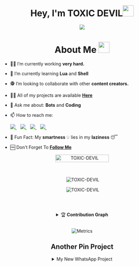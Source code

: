 <h1 align="center"><b>Hey, I'm TOXIC DEVIL</b><img src="https://raw.githubusercontent.com/TOXIC-DEVIL/TOXIC-DEVIL/TOXIC-DEVIL-OFFICIAL/media/Hi.gif" width="35"></h1>

<p align="center">
  <a href="https://github.com/TOXIC-DEVIL"><img src="https://readme-typing-svg.demolab.com/?lines=<Hobby+Developer/>&font=Time+New+Roman&color=90EE90&size=25&center=true&vCenter=true&width=600&height=100"></a>
</p>

<h1 align="center"><b>About Me </b><img src="https://i.pinimg.com/originals/c1/e9/51/c1e95172d8c115d66148cb9ad68c1c74.gif" width="35"></h1>

- 🧑‍🏫 I’m currently working **very hard.**

- 📖 I’m currently learning **Lua** and **Shell**

- 🕵️ I’m looking to collaborate with other **content creators.**

- 👨‍💻 All of my projects are available
                   **[Here](https://github.com/TOXIC-DEVIL?tab=repositories)**

- 💬 Ask me about: **Bots** and **Coding**

- 📫 How to reach me:

  <a href="https://instagram.com/_toxic._devil_">
    <img src="https://img.shields.io/badge/Instagram-E4405F?style=for-the-badge&logo=instagram&logoColor=white" />
  </a>&nbsp;&nbsp;
  <a

  <a href="https://t.me/toxic_devil_ofc">
    <img src="https://img.shields.io/badge/Telegram-2CA5E0?style=for-the-badge&logo=telegram&logoColor=white" />
  </a>&nbsp;&nbsp;
  <a

  <a href="https://youtube.com/c/TOXICDEVIL-YT">
    <img src="https://img.shields.io/badge/YouTube-FF0000?style=for-the-badge&logo=youtube&logoColor=white" />
  </a>&nbsp;&nbsp;
  <a

  <a href="mailto:toxicdevil.abhinav@gmail.com?subject=[%20FROM%20GITHUB%20]%20Enter%20your%20subject20%here">
    <img src="https://img.shields.io/badge/Gmail-D14836?style=for-the-badge&logo=gmail&logoColor=white" />
  </a>&nbsp;&nbsp;
  <a

- 🤣 Fun Fact: My **smartness** 💡 lies in my **laziness** 😴

- 🆓 Don't Forget To **[Follow Me](https://github.com/TOXIC-DEVIL)**

<!-- - 💰 Donations:
<a href="https://www.buymeacoffee.com/toxicdevil" target="_blank"><img src="https://www.buymeacoffee.com/assets/img/custom_images/orange_img.png" alt="BUY TOXIC DEVIL A COFFEE 🙂" style="height: 41px !important;width: 174px !important;box-shadow: 0px 3px 2px 0px rgba(190, 190, 190, 0.5) !important;-webkit-box-shadow: 0px 3px 2px 0px rgba(190, 190, 190, 0.5) !important;" ></a>
-->
<p align="center"> <a href="TOXIC-DEVIL"><img width="170px" height="24" src="https://komarev.com/ghpvc/?username=TOXIC-DEVIL&label=PROFILE%20VISITORS&color=green&style=flat-square" alt="TOXIC-DEVIL" /></a> </p><br> 


<div align="center">
<p>&nbsp;<img align="center" src="https://github-readme-stats.vercel.app/api?username=TOXIC-DEVIL&show_icons=true&theme=nightowl" alt="TOXIC-DEVIL" /></p>

<p>&nbsp;<img align="center" src="https://github-readme-stats.vercel.app/api/top-langs/?username=TOXIC-DEVIL&theme=algolia&layout=compact&langs_count=10&hide_border=true&show_icons=true" alt="TOXIC-DEVIL"/></p></a><br> 

##

<details>
    <summary>&#127942 <b>Contribution Graph</b></summary><br/>

![Contribution Graph](https://activity-graph.herokuapp.com/graph?username=TOXIC-DEVIL&bg_color=000000&color=4fff67&line=4fff67&point=ffffff&area=true&hide_border=true)

</details>

##

![Metrics](https://metrics.lecoq.io/TOXIC-DEVIL?template=classic&followup=1&isocalendar=1&languages=1&isocalendar.duration=half-year&config.timezone=Europe%2FIstanbul)

##

## Another Pin Project
<details>
  <summary>My New WhatsApp Project</summary>
   <a href="https://github.com/TOXIC-DEVIL/Leon">
    <img src="https://github-readme-stats.vercel.app/api/pin/?username=TOXIC-DEVIL&repo=Leon">
  </a>
</details>

<!--  
<details>
  <summary>My New WhatsApp Bot Project</summary>
   <a href="https://github.com/TOXIC-DEVIL/">
    <img src="https://github-readme-stats.vercel.app/api/pin/?username=TOXIC-DEVIL&repo=">
  </a>
  </details>
  -->
<!--
<div align="center">
<img src="https://spotify-github-profile.vercel.app/api/view?uid=315xgtgvsvvhpdenuswkvvil3j5u&cover_image=true)" />
  </div>
-->
